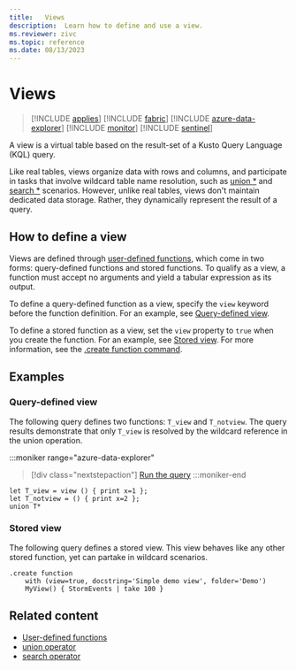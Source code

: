 ```yaml
---
title:   Views
description:  Learn how to define and use a view.
ms.reviewer: zivc
ms.topic: reference
ms.date: 08/13/2023
---
```

# Views

> [!INCLUDE [applies](../../includes/applies-to-version/applies.md)] [!INCLUDE [fabric](../../includes/applies-to-version/fabric.md)] [!INCLUDE [azure-data-explorer](../../includes/applies-to-version/azure-data-explorer.md)] [!INCLUDE [monitor](../../includes/applies-to-version/monitor.md)] [!INCLUDE [sentinel](../../includes/applies-to-version/sentinel.md)]

A view is a virtual table based on the result-set of a Kusto Query Language (KQL) query.

Like real tables, views organize data with rows and columns, and participate in tasks that involve wildcard table name resolution, such as [union *](../../query/union-operator.md) and [search *](../../query/search-operator.md) scenarios. However, unlike real tables, views don't maintain dedicated data storage. Rather, they dynamically represent the result of a query.

## How to define a view

Views are defined through [user-defined functions](../functions/user-defined-functions.md), which come in two forms: query-defined functions and stored functions. To qualify as a view, a function must accept no arguments and yield a tabular expression as its output.

To define a query-defined function as a view, specify the `view` keyword before the function definition. For an example, see [Query-defined view](#query-defined-view).

To define a stored function as a view, set the `view` property to `true` when you create the function. For an example, see [Stored view](#stored-view). For more information, see the [.create function command](../../management/create-function.md).

## Examples

### Query-defined view

The following query defines two functions: `T_view` and `T_notview`. The query results demonstrate that only `T_view` is resolved by the wildcard reference in the union operation.

:::moniker range="azure-data-explorer"
> [!div class="nextstepaction"]
> <a href="https://dataexplorer.azure.com/clusters/help/databases/Samples?query=H4sIAAAAAAAAA8tJLVEIiS/LTC1XsFUAUxqaCtUKBUWZeSUKFbaGCrXWXDlgNXn5JVBlKCqMQCpK8zLz8xRCtACsbfBqTgAAAA==" target="_blank">Run the query</a>
:::moniker-end

```kusto
let T_view = view () { print x=1 };
let T_notview = () { print x=2 };
union T*
```

### Stored view

The following query defines a stored view. This view behaves like any other stored function, yet can partake in wildcard scenarios.

```kusto
.create function 
    with (view=true, docstring='Simple demo view', folder='Demo')  
    MyView() { StormEvents | take 100 }
```

## Related content

* [User-defined functions](../functions/user-defined-functions.md)
* [union operator](../../query/union-operator.md)
* [search operator](../../query/search-operator.md)
